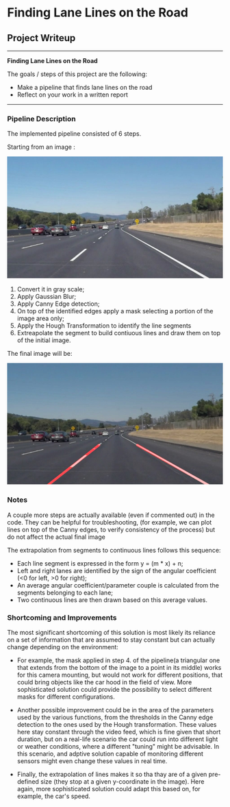 # **Finding Lane Lines on the Road** 

## Project Writeup 

---

**Finding Lane Lines on the Road**

The goals / steps of this project are the following:
* Make a pipeline that finds lane lines on the road
* Reflect on your work in a written report


[//]: # (Image References)

[image1]: ./examples/initial_image.jpg "StartingImage"
[image2]: ./examples/final_img.jpg "FinalImage"

---

### Pipeline Description

The implemented pipeline consisted of 6 steps. 

Starting from an image :

![alt_text][image1]

1. Convert it in gray scale; 
2. Apply Gaussian Blur;
3. Apply Canny Edge detection;
4. On top of the identified edges apply a mask selecting a portion of the image area only;
5. Apply the Hough Transformation to identify the line segments
6. Extreapolate the segment to build contiuous lines and draw them on top of the initial image.

The final image will be:

![alt text][image2]

### Notes

A couple more steps are actually available (even if commented out) in the code. They can be helpful for troubleshooting, (for example, we can plot lines on top of the Canny edges, to verify consistency of the process) but do not affect the actual final image

The extrapolation from segments to continuous lines follows this sequence:

- Each line segment is expressed in the form y = (m * x) + n;
- Left and right lanes are identified by the sign of the angular coefficient (<0 for left, >0 for right);
- An average angular coefficient/parameter couple is calculated from the segments belonging to each lane;
- Two continuous lines are then drawn based on this average values.

### Shortcoming and Improvements

The most significant shortcoming of this solution is most likely its reliance on a set of information that are assumed to stay constant but can actually change depending on the environment:

* For example, the mask applied in step 4. of the pipeline(a triangular one that extends from the bottom of the image to a point in its middle) works for this camera mounting, but would not work for different positions, that could bring objects like the car hood in the field of view. More sophisticated solution could provide the possibility to select different masks for different configurations.

* Another possible improvement could be in the area of the parameters used by the various functions, from the thresholds in the Canny edge detection to the ones used by the Hough transformation. These values here stay constant through the video feed, which is fine given that short duration, but on a real-life scenario the car could run into different light or weather conditions, where a different "tuning" might be advisable. In this scenario, and adptive solution capable of monitoring different sensors might even change these values in real time.

* Finally, the extrapolation of lines makes it so tha thay are of a given pre-defined size (they stop at a given y-coordinate in the image). Here again, more sophisticated solution could adapt this based on, for example, the car's speed.

